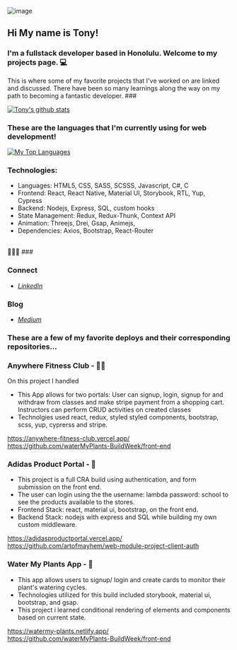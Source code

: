 ![image](https://user-images.githubusercontent.com/70006926/121620794-a6ae7e00-ca06-11eb-983a-353f8b28a17d.png)
 ## Hi My name is Tony! ##


### I'm a fullstack developer based in Honolulu. Welcome to my projects page. 💻

 This is where some of my favorite projects that I've worked on are linked and discussed. There have been so many learnings along the way on my path to becoming a fantastic developer. ###
 
 
 [![Tony's github stats](https://github-readme-stats.vercel.app/api?username=artofmayhem&count_private=true&show_icons=true&theme=prussian&hide_rank=false)](https://github.com/artofmayhem/github-readme-stats)
  

### These are the languages that I'm currently using for web development!
 
 
  [![My Top Languages](https://github-readme-stats.vercel.app/api/top-langs/?username=artofmayhem&layout=compact&langs_count=10)](https://github.com/artofmayhem)
  
  
### Technologies: 

  - Languages: HTML5, CSS, SASS, SCSSS, Javascript, C#, C
  - Frontend: React, React Native, Material UI, Storybook, RTL, Yup, Cypress
  - Backend: Nodejs, Express, SQL, custom hooks
  - State Management: Redux, Redux-Thunk, Context API
  - Animation: Threejs, Drei, Gsap, Animejs, 
  - Dependencies: Axios, Bootstrap, React-Router
  <br/>
                 🚀🚀🚀
###

### Connect
- *[LinkedIn](https://www.linkedin.com/in/tony-miller-b13ba810/)*

### Blog
- *[Medium](https://anthony-8789.medium.com/)*
 

### These are a few of my favorite deploys and their corresponding repositories...

### Anywhere Fitness Club -  💪🏽
On this project I handled 

- This App allows for two portals: User can signup, login, signup for and withdraw from classes and make stripe payment from a shopping cart. Instructors can perform CRUD activities on created classes
- Technolgies used react, redux, styled styled components, bootstrap, scss, yup, cyprerss and stripe. 

https://anywhere-fitness-club.vercel.app/ <br/>
https://github.com/waterMyPlants-BuildWeek/front-end



### Adidas Product Portal - 👟
- This project is a full CRA build using authentication, and form submission on the front end.
- The user can login using the the username: lambda password: school to see the products available to the stores. 
- Frontend Stack: react, material ui, bootstrap, on the front end. 
- Backend Stack: nodejs with express and SQL while building my own custom middleware.
  
https://adidasproductportal.vercel.app/<br/>
https://github.com/artofmayhem/web-module-project-client-auth



### Water My Plants App - 🌱
- This app allows users to signup/ login and create cards to monitor their plant's watering cycles. 
- Technologies utilized for this build included storybook, material ui, bootstrap, and gsap. 
- This project i learned conditional rendering of elements and components based on current state. 

https://watermy-plants.netlify.app/ <br/>
https://github.com/waterMyPlants-BuildWeek/front-end






 

 



